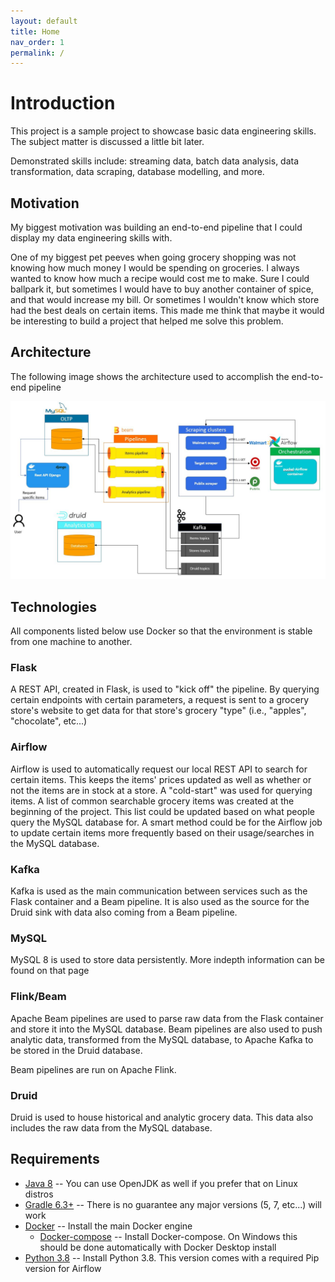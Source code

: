 ```yaml
---
layout: default
title: Home
nav_order: 1
permalink: /
---
```


# Introduction
This project is a sample project to showcase basic data engineering skills. The subject matter is discussed a little bit later.

Demonstrated skills include: streaming data, batch data analysis, data transformation, data scraping, database modelling, and more.

## Motivation
My biggest motivation was building an end-to-end pipeline that I could display my data engineering skills with.

One of my biggest pet peeves when going grocery shopping was not knowing how much money I would be spending on groceries.
I always wanted to know how much a recipe would cost me to make. Sure I could ballpark it, but sometimes I would have to buy
another container of spice, and that would increase my bill. Or sometimes I wouldn't know which store had the best deals
on certain items. This made me think that maybe it would be interesting to build a project that helped me solve this problem.

## Architecture
The following image shows the architecture used to accomplish the end-to-end pipeline

![Architecture](architecture.JPG "Architecture")

## Technologies
All components listed below use Docker so that the environment is stable from one machine to another.
### Flask
A REST API, created in Flask, is used to "kick off" the pipeline. By querying certain endpoints with certain parameters,
a request is sent to a grocery store's website to get data for that store's grocery "type" (i.e., "apples", "chocolate", etc...)
### Airflow
Airflow is used to automatically request our local REST API to search for certain items. This keeps the items' prices updated as well as
whether or not the items are in stock at a store. A "cold-start" was used for querying items. A list of common searchable
grocery items was created at the beginning of the project. This list could be updated based on what people query the MySQL database for.
A smart method could be for the Airflow job to update certain items more frequently based on their usage/searches in the MySQL database.
### Kafka
Kafka is used as the main communication between services such as the Flask container and a Beam pipeline. It is also used
as the source for the Druid sink with data also coming from a Beam pipeline.
### MySQL
MySQL 8 is used to store data persistently. More indepth information can be found on that page
### Flink/Beam
Apache Beam pipelines are used to parse raw data from the Flask container and store it into the MySQL database. Beam pipelines
are also used to push analytic data, transformed from the MySQL database, to Apache Kafka to be stored in the Druid database.

Beam pipelines are run on Apache Flink.
### Druid
Druid is used to house historical and analytic grocery data. This data also includes the raw data from the MySQL database.

## Requirements
- [Java 8](https://www.java.com/en/download/manual.jsp) -- You can use OpenJDK as well if you prefer that on Linux distros
- [Gradle 6.3+](https://gradle.org/releases/#6.3) -- There is no guarantee any major versions (5, 7, etc...) will work
- [Docker](https://docs.docker.com/engine/install/) -- Install the main Docker engine
    - [Docker-compose](https://docs.docker.com/compose/install/) -- Install Docker-compose. On Windows this should be done automatically with Docker Desktop install
- [Python 3.8](https://www.python.org/downloads/release/python-380/) -- Install Python 3.8. This version comes with a required Pip version for Airflow
